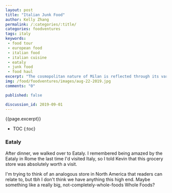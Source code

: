 ```yaml
---
layout: post
title: "Italian Junk Food"
author: Kelly Zhang
permalink: /:categories/:title/
categories: foodventures
tags: italy
keywords:
 - food tour
 - european food
 - italian food
 - italian cuisine
 - eataly
 - junk food
 - food haul
excerpt: "The cosmopolitan nature of Milan is reflected through its varied cuisine. We ate everything from modern Italian dishes at a Michelin-starred restaurant to Brazilian-Japanese fusion sushi."
img: /food/foodventures/images/aug-22-2019.jpg
comments: "0"

published: false

discussion_id: 2019-09-01
---
```


{{page.excerpt}}

* TOC
{:toc}

### Eataly

After dinner, we walked over to Eataly. I remembered being amazed by the Eataly in Rome the last time I'd visited Italy, so I told Kevin that this grocery store was absolutely worth a visit.

I'm trying to think of an analogous store in North America that readers can relate to, but tbh I don't think we have anything this high end. Maybe something like a really big, not-completely-whole-foods Whole Foods?
